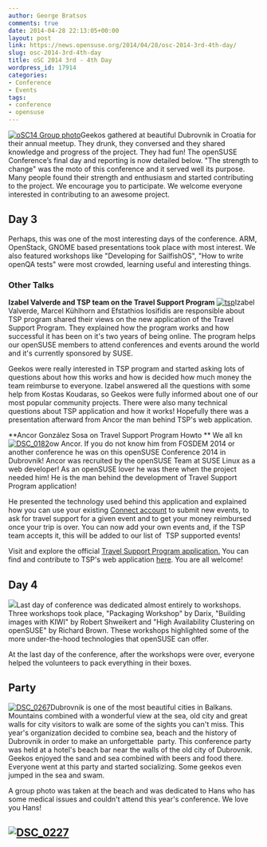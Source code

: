 ```yaml
---
author: George Bratsos
comments: true
date: 2014-04-28 22:13:05+00:00
layout: post
link: https://news.opensuse.org/2014/04/28/osc-2014-3rd-4th-day/
slug: osc-2014-3rd-4th-day
title: oSC 2014 3rd - 4th Day
wordpress_id: 17914
categories:
- Conference
- Events
tags:
- conference
- opensuse
---
```


[![oSC14 Group photo](/wp-content/uploads/2014/04/CSC_0177.jpg)](/wp-content/uploads/2014/04/CSC_0177.jpg)Geekos gathered at beautiful Dubrovnik in Croatia for their annual meetup. They drunk, they conversed and they shared knowledge and progress of the project. They had fun! The openSUSE Conference’s final day and reporting is now detailed below. "The strength to change" was the moto of this conference and it served well its purpose. Many people found their strength and enthusiasm and started contributing to the project. We encourage you to participate. We welcome everyone interested in contributing to an awesome project.<!-- more -->


## Day 3


Perhaps, this was one of the most interesting days of the conference. ARM, OpenStack, GNOME based presentations took place with most interest. We also featured workshops like "Developing for SailfishOS", "How to write openQA tests" were most crowded, learning useful and interesting things.


### Other Talks


**Izabel Valverde and TSP team on the Travel Support Program**
[![tsp](/wp-content/uploads/2014/04/DSC_0149.jpg)](/wp-content/uploads/2014/04/DSC_0149.jpg)Izabel Valverde, Marcel Kühlhorn and Efstathios Iosifidis are responsible about TSP program shared their views on the new application of the Travel Support Program. They explained how the program works and how successful it has been on it's two years of being online. The program helps our openSUSE members to attend conferences and events around the world and it's currently sponsored by SUSE.

Geekos were really interested in TSP program and started asking lots of questions about how this works and how is decided how much money the team reimburse to everyone. Izabel answered all the questions with some help from Kostas Koudaras, so Geekos were fully informed about one of our most popular community projects.
There were also many technical questions about TSP application and how it works! Hopefully there was a presentation afterward from Ancor the man behind TSP's web application.

**Ancor González Sosa on Travel Support Program Howto **
We all kn[![DSC_0182](/wp-content/uploads/2014/04/DSC_0182.jpg)](/wp-content/uploads/2014/04/DSC_0182.jpg)ow Ancor. If you do not know him from FOSDEM 2014 or another conference he was on this openSUSE Conference 2014 in Dubrovnik! Ancor was recruited by the openSUSE Team at SUSE Linux as a web developer! As an openSUSE lover he was there when the project needed him! He is the man behind the development of Travel Support Program application!

He presented the technology used behind this application and explained how you can use your existing [Connect account](https://connect.opensuse.org/) to submit new events, to ask for travel support for a given event and to get your money reimbursed once your trip is over. You can now add your own events and, if the TSP team accepts it, this will be added to our list of  TSP supported events!

Visit and explore the official [Travel Support Program application.](https://connect.opensuse.org/travel-support) You can find and contribute to TSP's web application [here](https://github.com/openSUSE/travel-support-program). You are all welcome!


## 




## Day 4


[![](/wp-content/uploads/2014/04/DSC_0001.jpg)](/wp-content/uploads/2014/04/DSC_0001.jpg)Last day of conference was dedicated almost entirely to workshops. Three workshops took place, "Packaging Workshop" by Darix, "Building images with KIWI" by Robert Shweikert and "High Availability Clustering on openSUSE" by Richard Brown. These workshops highlighted some of the more under-the-hood technologies that openSUSE can offer.

At the last day of the conference, after the workshops were over, everyone helped the volunteers to pack everything in their boxes.


## Party


[![DSC_0267](/wp-content/uploads/2014/04/DSC_0267.jpg)](/wp-content/uploads/2014/04/DSC_0267.jpg)Dubrovnik is one of the most beautiful cities in Balkans. Mountains combined with a wonderful view at the sea, old city and great walls for city visitors to walk are some of the sights you can't miss. This year's organization decided to combine sea, beach and the history of Dubrovnik in order to make an unforgettable  party. This conference party was held at a hotel's beach bar near the walls of the old city of Dubrovnik. Geekos enjoyed the sand and sea combined with beers and food there. Everyone went at this party and started socializing. Some geekos even jumped in the sea and swam.

A group photo was taken at the beach and was dedicated to Hans who has some medical issues and couldn't attend this year's conference. We love you Hans!


## [![DSC_0227](/wp-content/uploads/2014/04/DSC_0227.jpg)](/wp-content/uploads/2014/04/DSC_0227.jpg)

